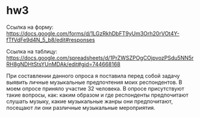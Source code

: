 # hw3

Ссылка на форму: https://docs.google.com/forms/d/1LGzRkhDbFT9yUm3Orh20rVOt4Y-fTfVdFe9d4N_5_b8/edit#responses

Ссылка на таблицу: https://docs.google.com/spreadsheets/d/1PrZWSZPOgCOjpvozPSdu5NN5rRH8gNDHtStsYUnMDAk/edit#gid=744668168

При составлении данного опроса я поставила перед собой задачу выявить личные музыкальные предпочтения моих респондентов. В моем опросе приняло участие 32 человека. В опросе присутствуют такие вопросы, как: каким образом и где респонденты предпочитают слушать музыку, какие музыкальные жанры они предпочитают, посещают ли они различные музыкальные мероприятия. 

